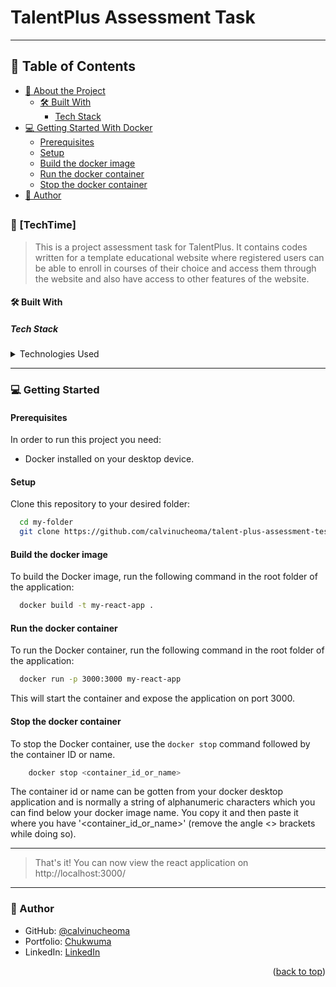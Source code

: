 # TalentPlus Assessment Task

<a name="readme-top"></a>

---

## 📗 Table of Contents

- [📖 About the Project](#about-project)
  - [🛠 Built With](#built-with)
    - [Tech Stack](#tech-stack)
- [💻 Getting Started With Docker](#getting-started)
  - [Prerequisites](#prerequisites)
  - [Setup](#setup)
  - [Build the docker image](#build-docker-image)
  - [Run the docker container](#run-docker-container)
  - [Stop the docker container](#stop-docker-container)
- [👥 Author](#author)

## <!-- PROJECT DESCRIPTION -->

### 📖 [TechTime] <a name="about-project"></a>

> This is a project assessment task for TalentPlus. It contains codes written for a template educational website where registered users can be able to enroll in courses of their choice and access them through the website and also have access to other features of the website.

#### 🛠 Built With <a name="built-with"></a>

##### Tech Stack <a name="tech-stack"></a>

<details>
  <summary>Technologies Used</summary>
  <ul>
    <li><a href="https://reactjs.org/">React.js</a></li>
    <li><a href="https://reactjs.org/">vite</a></li>
    <li><a href="https://reactjs.org/">SCSS</a></li>
    <li><a href="https://reactjs.org/">MaterialUI</a></li>
    <li><a href="https://reactjs.org/">Docker</a></li>
  </ul>
</details>

---

<!-- GETTING STARTED -->

### 💻 Getting Started <a name="getting-started"></a>

#### Prerequisites

In order to run this project you need:

- Docker installed on your desktop device.

#### Setup

Clone this repository to your desired folder:

```sh
  cd my-folder
  git clone https://github.com/calvinucheoma/talent-plus-assessment-test.git
```

#### Build the docker image

To build the Docker image, run the following command in the root folder of the application:

```sh
  docker build -t my-react-app .
```

#### Run the docker container

To run the Docker container, run the following command in the root folder of the application:

```sh
  docker run -p 3000:3000 my-react-app
```

This will start the container and expose the application on port 3000.

#### Stop the docker container

To stop the Docker container, use the `docker stop` command followed by the container ID or name.

```sh
    docker stop <container_id_or_name>
```

The container id or name can be gotten from your docker desktop application and is normally a string of alphanumeric characters which you can find below your docker image name. You copy it and then paste it where you have '<container_id_or_name>' (remove the angle <> brackets while doing so).

---

> That's it! You can now view the react application on http://localhost:3000/

---

### 👤 Author <a name="author"></a>

- GitHub: [@calvinucheoma](https://github.com/calvinucheoma)
- Portfolio: [Chukwuma](https://chukwuma-ucheoma-portfolio.netlify.app)
- LinkedIn: [LinkedIn](https://www.linkedin.com/in/chukwumaucheoma)

<p align="right">(<a href="#readme-top">back to top</a>)</p>
